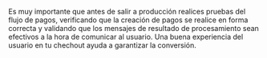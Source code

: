Es muy importante que antes de salir a producción realices pruebas del flujo de pagos, verificando que la creación de pagos se realice en forma correcta y validando que los mensajes de resultado de procesamiento sean efectivos a la hora de comunicar al usuario.
Una buena experiencia del usuario en tu chechout ayuda a garantizar la conversión.
